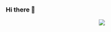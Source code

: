 ### Hi there 👋

<!--
<a href="https://github.com/anuraghazra/convoychat">
<img align = "middle" src = "https://github-readme-stats.vercel.app/api?username=Gerdelezhov&show_icons=true&theme=gotham&hide=contribs,prs" /> <br>
</a>
-->

<p align="center">
<img src = "https://github-readme-stats.vercel.app/api/top-langs/?username=Gerdelezhov&layout=compact" />
</p>

</body>
